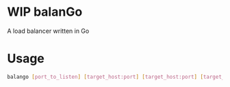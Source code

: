 # WIP balanGo
A load balancer written in Go

# Usage

```bash
balango [port_to_listen] [target_host:port] [target_host:port] [target_host:port] ...
```
